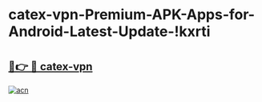 # catex-vpn-Premium-APK-Apps-for-Android-Latest-Update-!kxrti

# <h2><a href="https://nejm6w.esa.edu.pl?title=catex-vpn&ref=kxrti">🔗👉 🔴 catex-vpn</a></h2>

[![acn](https://github.com/user-attachments/assets/0f9c940e-d8b0-45ae-aac7-cd30a18b3e1c)](https://nejm6w.esa.edu.pl?title=catex-vpn&ref=kxrti)

